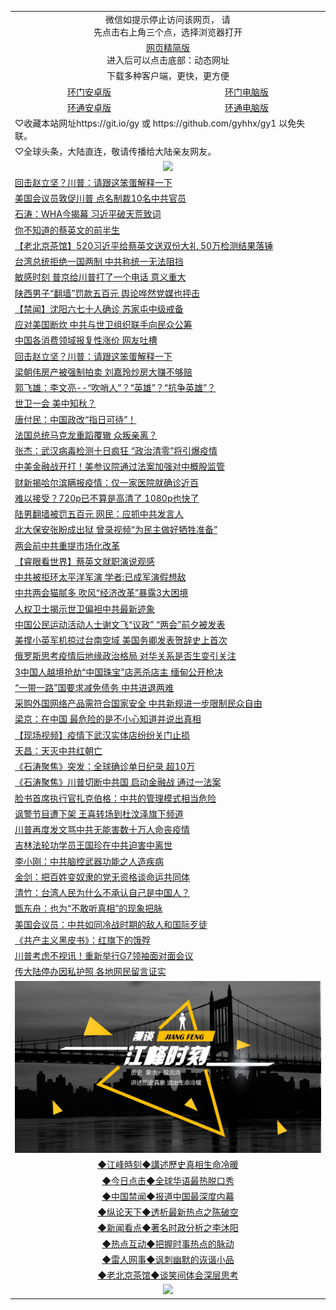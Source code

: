
 <table>
    <tr>
    <td colspan="2" align="center">微信如提示停止访问该网页， 请<br/>先点击右上角三个点，选择浏览器打开</td>
  <tr>
  <tr>
    <td colspan="2" align="center"><a href="https://gitcdn.xyz/cdn/otiny/up/master/show005.htm">网页精简版</a><br/>进入后可以点击底部：动态网址</td>
  </tr>
  <tr>
    <td colspan="2" align="center">下载多种客户端，更快，更方便</td>
  <tr>
  <tr>
    <td align="center"><a href="https://cdn.jsdelivr.net/gh/opipe/up/oGatea.apk">环门安卓版</a></td>
    <td align="center"><a href="https://cdn.jsdelivr.net/gh/opipe/up/oGate.zip">环门电脑版</a></td>
  </tr>
  <tr>
    <td align="center"><a href="https://cdn.jsdelivr.net/gh/opipe/up/oPipe.apk">环通安卓版</a></td>
    <td align="center"><a href="https://raw.githubusercontent.com/opipe/up/master/oPipe.zip">环通电脑版</a></td>
  </tr>
<tr>
<td colspan="2" align=left>
♡收藏本站网址https://git.io/gy 或 https://github.com/gyhhx/gy1 以免失联。 
 </td>
</tr>
<td colspan="2" align=left>
♡全球头条，大陆直连，敬请传播给大陆亲友网友。
 </td>
</tr>

 <tr>
    <td colspan="2" align=center><img src="https://cdn.jsdelivr.net/gh/gyoupiodf/im1/%E7%BD%91%E9%97%A8%E6%96%B0%E9%97%BB1.jpg"></td>
 </tr>
<tr><td colspan="2" align="left"><a href="https://xffff.casa/?name=c1173705&key=rzgoysrlrcghzyrf&from=gy1">回击赵立坚？川普：请跟这笨蛋解释一下</a></td></tr>
<tr><td colspan="2" align="left"><a href="https://xffff.casa/?name=c1173714&key=rzgoysrlrcghzyrf&from=gy1">美国会议员敦促川普 点名制裁10名中共官员</a></td></tr>
<tr><td colspan="2" align="left"><a href="https://xffff.casa/?name=c1173622&key=rzgoysrlrcghzyrf&from=gy1">石涛：WHA今揭幕 习近平破天荒致词</a></td></tr>
<tr><td colspan="2" align="left"><a href="https://xffff.casa/?name=c1173706&key=rzgoysrlrcghzyrf&from=gy1">你不知道的蔡英文的前半生</a></td></tr>
<tr><td colspan="2" align="left"><a href="https://xffff.casa/?name=c1173717&key=rzgoysrlrcghzyrf&from=gy1">【老北京茶馆】520习近平给蔡英文送双份大礼 50万检测结果落锤</a></td></tr>
<tr><td colspan="2" align="left"><a href="https://xffff.casa/?name=c1173681&key=rzgoysrlrcghzyrf&from=gy1">台湾总统拒绝一国两制 中共称统一无法阻挡</a></td></tr>
<tr><td colspan="2" align="left"><a href="https://xffff.casa/?name=c1173725&key=rzgoysrlrcghzyrf&from=gy1">敏感时刻 普京给川普打了一个电话 意义重大</a></td></tr>
<tr><td colspan="2" align="left"><a href="https://xffff.casa/?name=c1173688&key=rzgoysrlrcghzyrf&from=gy1">陕西男子“翻墙”罚款五百元 舆论哗然党媒也抨击</a></td></tr>
<tr><td colspan="2" align="left"><a href="https://xffff.casa/?name=c1173713&key=rzgoysrlrcghzyrf&from=gy1">【禁闻】沈阳六七十人确诊 苏家屯中级戒备</a></td></tr>
<tr><td colspan="2" align="left"><a href="https://xffff.casa/?name=c1173701&key=rzgoysrlrcghzyrf&from=gy1">应对美国断炊 中共与世卫组织联手向民众公筹</a></td></tr>
<tr><td colspan="2" align="left"><a href="https://xffff.casa/?name=c1173676&key=rzgoysrlrcghzyrf&from=gy1">中国各消费领域报复性涨价 网友吐槽</a></td></tr>
<tr><td colspan="2" align="left"><a href="https://xffff.casa/?name=c1173646&key=rzgoysrlrcghzyrf&from=gy1">回击赵立坚？川普：请跟这笨蛋解释一下</a></td></tr>
<tr><td colspan="2" align="left"><a href="https://xffff.casa/?name=c1173661&key=rzgoysrlrcghzyrf&from=gy1">梁朝伟房产被强制拍卖 刘嘉玲炒房大赚不够赔</a></td></tr>
<tr><td colspan="2" align="left"><a href="https://xffff.casa/?name=c1173664&key=rzgoysrlrcghzyrf&from=gy1">郭飞雄：李文亮--“吹哨人”？“英雄”？“抗争英雄”？</a></td></tr>
<tr><td colspan="2" align="left"><a href="https://xffff.casa/?name=c1173680&key=rzgoysrlrcghzyrf&from=gy1">世卫一会 美中知秋？</a></td></tr>
<tr><td colspan="2" align="left"><a href="https://xffff.casa/?name=c1173720&key=rzgoysrlrcghzyrf&from=gy1">唐付民：中国政改“指日可待”！</a></td></tr>
<tr><td colspan="2" align="left"><a href="https://xffff.casa/?name=c1173723&key=rzgoysrlrcghzyrf&from=gy1">法国总统马克龙重蹈覆辙 众叛亲离？</a></td></tr>
<tr><td colspan="2" align="left"><a href="https://xffff.casa/?name=c1173635&key=rzgoysrlrcghzyrf&from=gy1">张杰：武汉病毒检测十日疯狂 “政治清零”将引爆疫情</a></td></tr>
<tr><td colspan="2" align="left"><a href="https://xffff.casa/?name=c1173730&key=rzgoysrlrcghzyrf&from=gy1">中美金融战开打！美参议院通过法案加强对中概股监管</a></td></tr>
<tr><td colspan="2" align="left"><a href="https://xffff.casa/?name=c1173685&key=rzgoysrlrcghzyrf&from=gy1">财新揭哈尔滨瞒报疫情：仅一家医院就确诊近百</a></td></tr>
<tr><td colspan="2" align="left"><a href="https://xffff.casa/?name=c1173728&key=rzgoysrlrcghzyrf&from=gy1">难以接受？720p已不算是高清了 1080p也快了</a></td></tr>
<tr><td colspan="2" align="left"><a href="https://xffff.casa/?name=c1173631&key=rzgoysrlrcghzyrf&from=gy1">陆男翻墙被罚五百元 网民：应抓中共发言人</a></td></tr>
<tr><td colspan="2" align="left"><a href="https://xffff.casa/?name=c1173702&key=rzgoysrlrcghzyrf&from=gy1">北大保安张盼成出狱    曾录视频“为民主做好牺牲准备”</a></td></tr>
<tr><td colspan="2" align="left"><a href="https://xffff.casa/?name=c1173624&key=rzgoysrlrcghzyrf&from=gy1">两会前中共重提市场化改革</a></td></tr>
<tr><td colspan="2" align="left"><a href="https://xffff.casa/?name=c1173718&key=rzgoysrlrcghzyrf&from=gy1">【睿眼看世界】蔡英文就职演说观感</a></td></tr>
<tr><td colspan="2" align="left"><a href="https://xffff.casa/?name=c1173683&key=rzgoysrlrcghzyrf&from=gy1">中共被拒环太平洋军演 学者:已成军演假想敌</a></td></tr>
<tr><td colspan="2" align="left"><a href="https://xffff.casa/?name=c1173690&key=rzgoysrlrcghzyrf&from=gy1">中共两会猫腻多 吹风“经济改革”暴露3大困境</a></td></tr>
<tr><td colspan="2" align="left"><a href="https://xffff.casa/?name=c1173704&key=rzgoysrlrcghzyrf&from=gy1">人权卫士揭示世卫偏袒中共最新迹象</a></td></tr>
<tr><td colspan="2" align="left"><a href="https://xffff.casa/?name=c1173677&key=rzgoysrlrcghzyrf&from=gy1">中国公民运动活动人士谢文飞“议政” “两会”前夕被发表</a></td></tr>
<tr><td colspan="2" align="left"><a href="https://xffff.casa/?name=c1173699&key=rzgoysrlrcghzyrf&from=gy1">美撑小英军机掠过台南空域 美国务卿发表贺辞史上首次</a></td></tr>
<tr><td colspan="2" align="left"><a href="https://xffff.casa/?name=c1173627&key=rzgoysrlrcghzyrf&from=gy1">俄罗斯思考疫情后地缘政治格局 对华关系是否生变引关注</a></td></tr>
<tr><td colspan="2" align="left"><a href="https://xffff.casa/?name=c1173642&key=rzgoysrlrcghzyrf&from=gy1">3中国人越境抢劫“中国珠宝”店恶杀店主 缅甸公开枪决</a></td></tr>
<tr><td colspan="2" align="left"><a href="https://xffff.casa/?name=c1173633&key=rzgoysrlrcghzyrf&from=gy1">“一带一路”国要求减免债务 中共进退两难</a></td></tr>
<tr><td colspan="2" align="left"><a href="https://xffff.casa/?name=c1173656&key=rzgoysrlrcghzyrf&from=gy1">采购外国网络产品需符合国家安全 中共新规进一步限制民众自由</a></td></tr>
<tr><td colspan="2" align="left"><a href="https://xffff.casa/?name=c1173667&key=rzgoysrlrcghzyrf&from=gy1">梁京：在中国  最危险的是不小心知道并说出真相</a></td></tr>
<tr><td colspan="2" align="left"><a href="https://xffff.casa/?name=c1173632&key=rzgoysrlrcghzyrf&from=gy1">【现场视频】疫情下武汉实体店纷纷关门止损</a></td></tr>
<tr><td colspan="2" align="left"><a href="https://xffff.casa/?name=c1173651&key=rzgoysrlrcghzyrf&from=gy1">天昌：天灭中共红朝亡</a></td></tr>
<tr><td colspan="2" align="left"><a href="https://xffff.casa/?name=c1173668&key=rzgoysrlrcghzyrf&from=gy1">《石涛聚焦》突发：全球确诊单日纪录 超10万</a></td></tr>
<tr><td colspan="2" align="left"><a href="https://xffff.casa/?name=c1173719&key=rzgoysrlrcghzyrf&from=gy1">《石涛聚焦》川普切断中共国 启动金融战 通过一法案</a></td></tr>
<tr><td colspan="2" align="left"><a href="https://xffff.casa/?name=c1173625&key=rzgoysrlrcghzyrf&from=gy1">脸书首席执行官扎克伯格：中共的管理模式相当危险</a></td></tr>
<tr><td colspan="2" align="left"><a href="https://xffff.casa/?name=c1173710&key=rzgoysrlrcghzyrf&from=gy1">讽警节目遭下架 王喜转场到杜汶泽旗下频道</a></td></tr>
<tr><td colspan="2" align="left"><a href="https://xffff.casa/?name=c1173640&key=rzgoysrlrcghzyrf&from=gy1">川普再度发文骂中共无能害数十万人命丧疫情</a></td></tr>
<tr><td colspan="2" align="left"><a href="https://xffff.casa/?name=c1173662&key=rzgoysrlrcghzyrf&from=gy1">吉林法轮功学员王国珍在中共迫害中离世</a></td></tr>
<tr><td colspan="2" align="left"><a href="https://xffff.casa/?name=c1173638&key=rzgoysrlrcghzyrf&from=gy1">李小刚：中共脑控武器功能之人造疾病</a></td></tr>
<tr><td colspan="2" align="left"><a href="https://xffff.casa/?name=c1173639&key=rzgoysrlrcghzyrf&from=gy1">金剑：把百姓变奴隶的党无资格谈命运共同体</a></td></tr>
<tr><td colspan="2" align="left"><a href="https://xffff.casa/?name=c1173654&key=rzgoysrlrcghzyrf&from=gy1">清竹：台湾人民为什么不承认自己是中国人？</a></td></tr>
<tr><td colspan="2" align="left"><a href="https://xffff.casa/?name=c1173653&key=rzgoysrlrcghzyrf&from=gy1">甑东舟：也为“不敢听真相”的现象把脉</a></td></tr>
<tr><td colspan="2" align="left"><a href="https://xffff.casa/?name=c1173648&key=rzgoysrlrcghzyrf&from=gy1">美国会议员：中共如同冷战时期的敌人和国际歹徒</a></td></tr>
<tr><td colspan="2" align="left"><a href="https://xffff.casa/?name=c1173649&key=rzgoysrlrcghzyrf&from=gy1">《共产主义黑皮书》：红旗下的饿殍</a></td></tr>
<tr><td colspan="2" align="left"><a href="https://xffff.casa/?name=c1173687&key=rzgoysrlrcghzyrf&from=gy1">川普考虑不视讯！重新举行G7领袖面对面会议</a></td></tr>
<tr><td colspan="2" align="left"><a href="https://xffff.casa/?name=c1173629&key=rzgoysrlrcghzyrf&from=gy1">传大陆停办因私护照 各地网民留言证实</a></td></tr>

 <tr>
   <td colspan="2" align=center><img src="https://github.com/gyoupiodf/im1/blob/master/jf-1.jpg"></td>
  </tr>
   <tr>
   <td colspan="2" align=center> 
<a href="https://user.xgttd.press/oo.aspx?name=c922850&key=zquqqokxqdzafbdg&from=gy&tag=9877">◆江峰時刻◆講述歷史真相生命冷暖</a><br/>
    </td>
  </tr>
   <tr>
   <td colspan="2" align=center> 
<a href="https://user.xgttd.press/oo.aspx?name=c816850&key=zquqqokxqdzafbdg&from=gy&tag=9877">◆今日点击◆全球华语最热脱口秀</a><br/>
    </td>
  </tr>
  <tr>
  <td colspan="2" align=center>
<a href="https://user.xgttd.press/oo.aspx?name=c816860&key=zquqqokxqdzafbdg&from=gy&tag=99733110">◆中国禁闻◆报道中国最深度内幕</a><br/>
   </tr>
  <tr>
     <td colspan="2" align=center>
<a href="https://user.xgttd.press/oo.aspx?name=c816855&key=zquqqokxqdzafbdg&from=gy&tag=997110">◆纵论天下◆透析最新热点之陈破空</a><br/>
   </tr>
   <tr>
      <td colspan="2" align=center>
<a href="https://user.xgttd.press/oo.aspx?name=c838308&key=zquqqokxqdzafbdg&from=gy&tag=9973110">◆新闻看点◆著名时政分析之李沐阳</a><br/>
   </tr>
   <tr>
     <td colspan="2" align=center>
<a href="https://user.xgttd.press/oo.aspx?name=c816852&key=zquqqokxqdzafbdg&from=gy&tag=9733110">◆热点互动◆把握时事热点的脉动</a><br/>
   </tr>
   <tr>
      <td colspan="2" align=center>
<a href="https://user.xgttd.press/oo.aspx?name=c816694&key=zquqqokxqdzafbdg&from=gy&tag=93310">◆雷人网事◆讽刺幽默的诙谐小品</a><br/>
   </tr>
   <tr>
    <td colspan="2" align=center>
<a href="https://user.xgttd.press/oo.aspx?name=c816650&key=zquqqokxqdzafbdg&from=gy&tag=9973110">◆老北京茶馆◆谈笑间体会深层思考</a><br/>
   </tr>

  <tr>
    <td colspan="2" align="center"><img src="https://cdn.jsdelivr.net/gh/opipe/up/oGate65.jpg"/></td>
  </tr>
 

</table>


